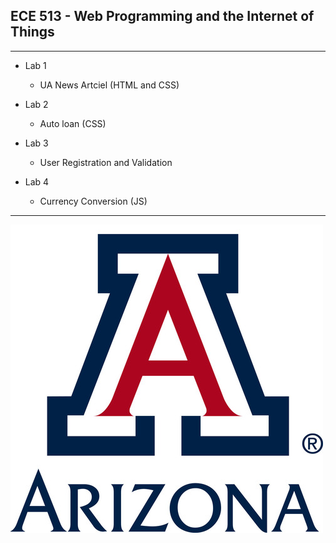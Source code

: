 ## ECE 513 - Web Programming and the Internet of Things

---

- Lab 1
  - UA News Artciel (HTML and CSS)

- Lab 2
  - Auto loan (CSS)

- Lab 3
  - User Registration and Validation

- Lab 4
  - Currency Conversion (JS)

---

  ![UofA](images/UofA.jfif)
